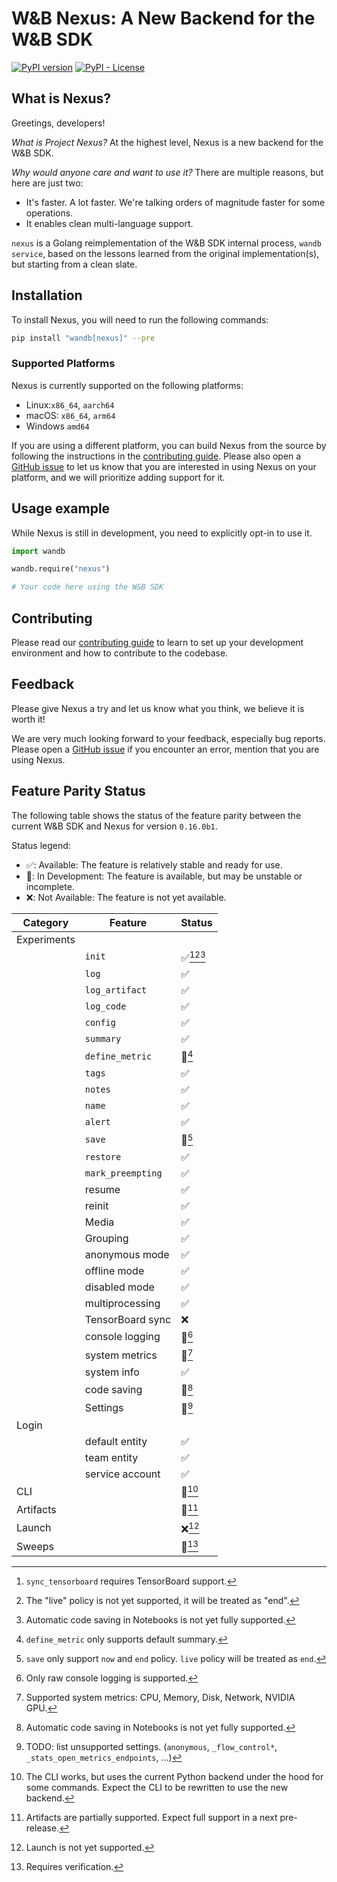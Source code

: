 # W&B Nexus: A New Backend for the W&B SDK

[![PyPI version](https://badge.fury.io/py/wandb-core.svg)](https://badge.fury.io/py/wandb-core)
[![PyPI - License](https://img.shields.io/pypi/l/wandb-core)]()

## What is Nexus?

Greetings, developers!

*What is Project Nexus?* At the highest level, Nexus is a new backend for the W&B SDK.

*Why would anyone care and want to use it?* There are multiple reasons, but here are just two:
- It's faster. A lot faster. We're talking orders of magnitude faster for some operations.
- It enables clean multi-language support.

`nexus` is a Golang reimplementation of the W&B SDK internal process, `wandb service`,
based on the lessons learned from the original implementation(s),
but starting from a clean slate.

## Installation

To install Nexus, you will need to run the following commands:

```bash
pip install "wandb[nexus]" --pre
```

### Supported Platforms

Nexus is currently supported on the following platforms:

- Linux:`x86_64`, `aarch64`
- macOS: `x86_64`, `arm64`
- Windows `amd64`

If you are using a different platform, you can build Nexus from the source by following the
instructions in the [contributing guide](docs/contributing.md#installing-nexus).
Please also open a [GitHub issue](https://github.com/wandb/wandb/issues/new/choose)
to let us know that you are interested in using Nexus on
your platform, and we will prioritize adding support for it.

## Usage example

While Nexus is still in development, you need to explicitly opt-in to use it.

```python
import wandb

wandb.require("nexus")

# Your code here using the W&B SDK
```

## Contributing

Please read our [contributing guide](docs/contributing.md) to learn to set up
your development environment and how to contribute to the codebase.

## Feedback
Please give Nexus a try and let us know what you think, we believe it is worth it!

We are very much looking forward to your feedback, especially bug reports.
Please open a [GitHub issue](https://github.com/wandb/wandb/issues/new/choose)
if you encounter an error, mention that you are using Nexus.

## Feature Parity Status

The following table shows the status of the feature parity
between the current W&B SDK and Nexus for version `0.16.0b1`.

Status legend:
- ✅: Available: The feature is relatively stable and ready for use.
- 🚧: In Development: The feature is available, but may be unstable or incomplete.
- ❌: Not Available: The feature is not yet available.

| Category    | Feature           | Status                |
|-------------|-------------------|-----------------------|
| Experiments |                   |                       |
|             | `init`            | ✅[^E.1][^E.10][^E.11] |
|             | `log`             | ✅                     |
|             | `log_artifact`    | ✅                     |
|             | `log_code`        | ✅                     |
|             | `config`          | ✅                     |
|             | `summary`         | ✅                     |
|             | `define_metric`   | 🚧[^E.5]              |
|             | `tags`            | ✅                     |
|             | `notes`           | ✅                     |
|             | `name`            | ✅                     |
|             | `alert`           | ✅                     |
|             | `save`            | 🚧[^E.6]              |
|             | `restore`         | ✅                     |
|             | `mark_preempting` | ✅                     |
|             | resume            | ✅                     |
|             | reinit            | ✅                     |
|             | Media             | ✅                     |
|             | Grouping          | ✅                     |
|             | anonymous mode    | ✅                     |
|             | offline mode      | ✅                     |
|             | disabled mode     | ✅                     |
|             | multiprocessing   | ✅                     |
|             | TensorBoard sync  | ❌                     |
|             | console logging   | 🚧[^E.8]              |
|             | system metrics    | 🚧[^E.9]              |
|             | system info       | ✅                     |
|             | code saving       | 🚧[^E.11]             |
|             | Settings          | 🚧[^E.12]             |
| Login       |                   |                       |
|             | default entity    | ✅                     |
|             | team entity       | ✅                     |
|             | service account   | ✅                     |
| CLI         |                   | 🚧[^CLI.1]            |
| Artifacts   |                   | 🚧[^A.1]              |
| Launch      |                   | ❌[^L.1]               |
| Sweeps      |                   | 🚧[^S.1]              |

[^E.1]: `sync_tensorboard` requires TensorBoard support.
[^E.5]: `define_metric` only supports default summary.
[^E.6]: `save` only support `now` and `end` policy. `live` policy will be treated as `end`.
[^E.8]: Only raw console logging is supported.
[^E.9]: Supported system metrics: CPU, Memory, Disk, Network, NVIDIA GPU.
[^E.10]: The "live" policy is not yet supported, it will be treated as "end".
[^E.11]: Automatic code saving in Notebooks is not yet fully supported.
[^E.12]: TODO: list unsupported settings.
    (`anonymous`, `_flow_control*`, `_stats_open_metrics_endpoints`, ...)
[^CLI.1]: The CLI works, but uses the current Python backend under the hood for some
    commands. Expect the CLI to be rewritten to use the new backend.
[^A.1]: Artifacts are partially supported. Expect full support in a next pre-release.
[^L.1]: Launch is not yet supported.
[^S.1]: Requires verification.

